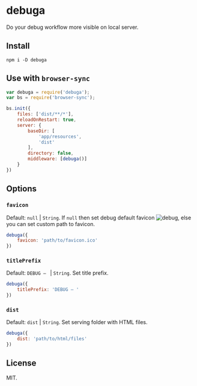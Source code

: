 # debuga

Do your debug workflow more visible on local server.

## Install

```
npm i -D debuga
```

## Use with `browser-sync`

```js
var debuga = require('debuga');
var bs = require('browser-sync');

bs.init({
    files: ['dist/**/*'],
    reloadOnRestart: true,
    server: {
        baseDir: [
            'app/resources',
            'dist'
        ],
        directory: false,
        middleware: [debuga()]
    }
})

```

## Options

### `favicon`

Default: `null` | `String`. If `null` then set debug default favicon ![debug](debug.ico), else you can set custom path to favicon.

```js
debuga({
    favicon: 'path/to/favicon.ico'
})
```

### `titlePrefix`

Default: `DEBUG — ` | `String`. Set title prefix.

```js
debuga({
    titlePrefix: 'DEBUG — '
})
```

### `dist`

Default: `dist` | `String`. Set serving folder with HTML files.

```js
debuga({
    dist: 'path/to/html/files'
})
```

## License

MIT.
